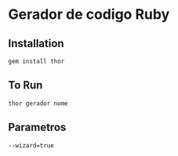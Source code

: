 Gerador de codigo Ruby
====

Installation
------------
    gem install thor


To Run
------------
	thor gerador nome

Parametros
------------
    --wizard=true